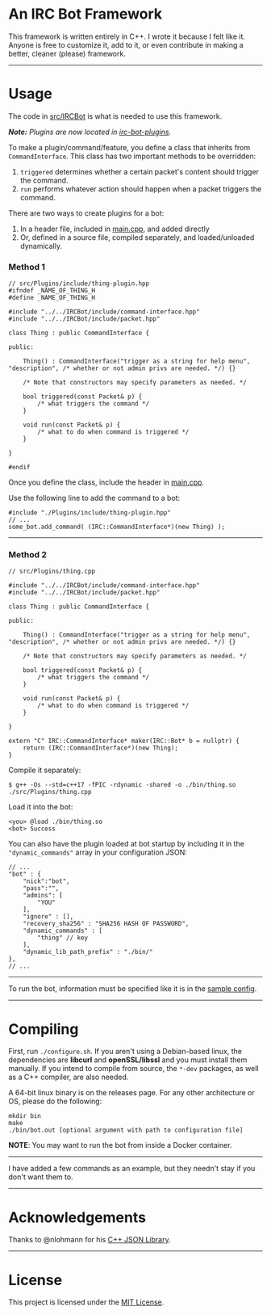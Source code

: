 # An IRC Bot Framework

This framework is written entirely in C++. I wrote it because I felt like it.
Anyone is free to customize it, add to it, or even contribute in making a better, cleaner (please) framework.

---
# Usage

The code in [src/IRCBot](/src/IRCBot) is what is needed to use this framework.

___Note:___ _Plugins are now located in [irc-bot-plugins](https://github.com/c650/irc-bot-plugins)._

To make a plugin/command/feature, you define a class that inherits from `CommandInterface`. This class has two important methods to be overridden:
1. `triggered` determines whether a certain packet's content should trigger the command.
2. `run` performs whatever action should happen when a packet triggers the command.

There are two ways to create plugins for a bot:
1. In a header file, included in [main.cpp](/src/main.cpp), and added directly
2. Or, defined in a source file, compiled separately, and loaded/unloaded dynamically.

### Method 1

	// src/Plugins/include/thing-plugin.hpp
    #ifndef _NAME_OF_THING_H
	#define _NAME_OF_THING_H

	#include "../../IRCBot/include/command-interface.hpp"
	#include "../../IRCBot/include/packet.hpp"

	class Thing : public CommandInterface {

	public:

		Thing() : CommandInterface("trigger as a string for help menu", "description", /* whether or not admin privs are needed. */) {}

		/* Note that constructors may specify parameters as needed. */

		bool triggered(const Packet& p) {
			/* what triggers the command */
		}

		void run(const Packet& p) {
			/* what to do when command is triggered */
		}

	}

	#endif

Once you define the class, include the header in [main.cpp](/src/main.cpp).

Use the following line to add the command to a bot:

	#include "./Plugins/include/thing-plugin.hpp"
	// ...
    some_bot.add_command( (IRC::CommandInterface*)(new Thing) );

---
### Method 2

	// src/Plugins/thing.cpp

	#include "../../IRCBot/include/command-interface.hpp"
	#include "../../IRCBot/include/packet.hpp"

	class Thing : public CommandInterface {

	public:

		Thing() : CommandInterface("trigger as a string for help menu", "description", /* whether or not admin privs are needed. */) {}

		/* Note that constructors may specify parameters as needed. */

		bool triggered(const Packet& p) {
			/* what triggers the command */
		}

		void run(const Packet& p) {
			/* what to do when command is triggered */
		}

	}

	extern "C" IRC::CommandInterface* maker(IRC::Bot* b = nullptr) {
		return (IRC::CommandInterface*)(new Thing);
	}

Compile it separately:

	$ g++ -Os --std=c++17 -fPIC -rdynamic -shared -o ./bin/thing.so ./src/Plugins/thing.cpp

Load it into the bot:

	<you> @load ./bin/thing.so
	<bot> Success

You can also have the plugin loaded at bot startup by including it in the `"dynamic_commands"` array in your configuration JSON:

	// ...
	"bot" : {
		"nick":"bot",
		"pass":"",
		"admins": [
			"YOU"
		],
		"ignore" : [],
		"recovery_sha256" : "SHA256 HASH OF PASSWORD",
		"dynamic_commands" : [
			"thing" // key
		],
		"dynamic_lib_path_prefix" : "./bin/"
	},
	// ...

---

To run the bot, information must be specified like it is in the [sample config](/sample-config.json).

---
# Compiling

First, run `./configure.sh`. If you aren't using a Debian-based linux, the dependencies are **libcurl** and **openSSL/libssl** and you must install them manually. If you intend to compile from source, the `*-dev` packages, as well as a C++ compiler, are also needed.

A 64-bit linux binary is on the releases page. For any other architecture or OS, please do the following:

	mkdir bin
	make
	./bin/bot.out [optional argument with path to configuration file]

**NOTE**: You may want to run the bot from inside a Docker container.

---

I have added a few commands as an example, but they needn't stay if you don't want them to.

---
# Acknowledgements

Thanks to @nlohmann for his [C++ JSON Library](https://github.com/nlohmann/json).

---
# License

This project is licensed under the [MIT License](/LICENSE).
